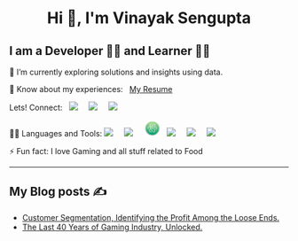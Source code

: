 ## <h1 align="center">Hi 👋, I'm Vinayak Sengupta</h1>

## I am a Developer :technologist: and Learner :raising_hand_man:
🌱 I’m currently exploring solutions and insights using data.

📄 Know about my experiences: &nbsp; [My Resume](https://docs.google.com/document/d/1hPrFbivRyCxyTQB-uSJxXvVQrBjjdhoF/edit?usp=share_link&ouid=112209144461375620721&rtpof=true&sd=true)

Lets! Connect:  &nbsp;  [<img height="30" src="https://cdn.jsdelivr.net/npm/simple-icons@v4/icons/instagram.svg" />](https://www.instagram.com/invites/contact/?utm_source=ig_contact_invite&utm_medium=user_email&utm_content=i603x5) &nbsp;  &nbsp;   [<img height="30" src="https://cdn.jsdelivr.net/npm/simple-icons@v4/icons/linkedin.svg" />](https://www.linkedin.com/in/vinayak-sengupta-022a86bb) &nbsp; &nbsp;  [<img height="30" src="https://cdn.jsdelivr.net/npm/simple-icons@v4/icons/gmail.svg" />](https://www.vinayak.sengupta@gmail.com)

 :man_technologist: Languages and Tools: <img src="https://cdn.jsdelivr.net/npm/programming-languages-logos/src/java/java.png" height="30"> &nbsp; &nbsp;  <img src="https://cdn.jsdelivr.net/npm/programming-languages-logos/src/python/python.png" height="30"> &nbsp; &nbsp;  <img src="https://raw.githubusercontent.com/github/explore/80688e429a7d4ef2fca1e82350fe8e3517d3494d/topics/atom/atom.png" height="30"> &nbsp; <img src="https://user-images.githubusercontent.com/34100245/117599130-3961b180-b117-11eb-8bf4-84b100505706.png" height="30"> &nbsp; &nbsp; <img src="https://user-images.githubusercontent.com/34100245/117599245-6e6e0400-b117-11eb-97a5-3b64700945bc.png" height="30"> &nbsp; &nbsp;  <img src="https://upload.wikimedia.org/wikipedia/commons/thumb/e/e0/Git-logo.svg/1280px-Git-logo.svg.png" height="25">

 ⚡ Fun fact: I love Gaming and all stuff related to Food
 
---

## My Blog posts :writing_hand:
<!-- BLOG-POST-LIST:START -->
- [Customer Segmentation, Identifying the Profit Among the Loose Ends.](https://medium.com/swlh/customer-segmentation-identifying-the-profit-among-the-loose-ends-6fe4d6279873?source=rss-315151b8e67d------2)
- [The Last 40 Years of Gaming Industry, Unlocked.](https://medium.com/swlh/the-last-40-years-of-gaming-industry-unlocked-baf4699ad8ba?source=rss-315151b8e67d------2)
<!-- BLOG-POST-LIST:END -->
